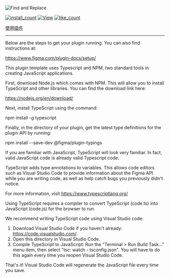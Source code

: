 ![Find and Replace](https://jiangzilong-image.oss-cn-beijing.aliyuncs.com/uPic/Company/20220106190154.jpg)

[![install_count](https://img.shields.io/badge/dynamic/json?style=for-the-badge&color=important&logoColor=ffffff&label=Install&query=%24.meta.plugin.install_count&url=https://www.figma.com/api/plugins/1052801241204192805/versions?org_id=)](https://www.figma.com/community/plugin/1052801241204192805/Find-and-Replace)    [![View](https://img.shields.io/badge/dynamic/json?style=for-the-badge&color=informational&logoColor=ffffff&label=View&query=%24.meta.plugin.view_count&url=https://www.figma.com/api/plugins/1052801241204192805/versions?org_id=)](https://www.figma.com/community/plugin/1052801241204192805/Find-and-Replace)   [![like_count](https://img.shields.io/badge/dynamic/json?style=for-the-badge&color=red&logoColor=ffffff&label=Like&query=%24.meta.plugin.like_count&url=https://www.figma.com/api/plugins/1052801241204192805/versions?org_id=)](https://www.figma.com/community/plugin/1052801241204192805/Find-and-Replace)

[使用插件](https://www.figma.com/community/plugin/1052801241204192805/Find-and-Replace)

---

Below are the steps to get your plugin running. You can also find instructions at:

  https://www.figma.com/plugin-docs/setup/

This plugin template uses Typescript and NPM, two standard tools in creating JavaScript applications.

First, download Node.js which comes with NPM. This will allow you to install TypeScript and other
libraries. You can find the download link here:

  https://nodejs.org/en/download/

Next, install TypeScript using the command:

  npm install -g typescript

Finally, in the directory of your plugin, get the latest type definitions for the plugin API by running:

  npm install --save-dev @figma/plugin-typings

If you are familiar with JavaScript, TypeScript will look very familiar. In fact, valid JavaScript code
is already valid Typescript code.

TypeScript adds type annotations to variables. This allows code editors such as Visual Studio Code
to provide information about the Figma API while you are writing code, as well as help catch bugs
you previously didn't notice.

For more information, visit https://www.typescriptlang.org/

Using TypeScript requires a compiler to convert TypeScript (code.ts) into JavaScript (code.js)
for the browser to run.

We recommend writing TypeScript code using Visual Studio code:

1. Download Visual Studio Code if you haven't already: https://code.visualstudio.com/.
2. Open this directory in Visual Studio Code.
3. Compile TypeScript to JavaScript: Run the "Terminal > Run Build Task..." menu item,
    then select "tsc: watch - tsconfig.json". You will have to do this again every time
    you reopen Visual Studio Code.

That's it! Visual Studio Code will regenerate the JavaScript file every time you save.
